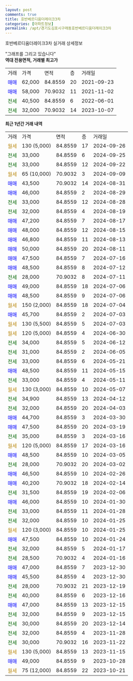 ```yaml
---
layout: post
comments: true
title: 호반베르디움더레이크3차
categories: [아파트정보]
permalink: /apt/경기도김포시구래동호반베르디움더레이크3차
---
```


호반베르디움더레이크3차 실거래 상세정보

<script type="text/javascript">
  google.charts.load('current', {'packages':['line', 'corechart']});
  google.charts.setOnLoadCallback(drawChart);

  function drawChart() {
    var data = new google.visualization.DataTable();
    data.addColumn('date', '거래일');
    data.addColumn('number', "매매");
    data.addColumn('number', "전세");
    data.addColumn('number', "전매");

    data.addRows([[new Date(Date.parse("2024-09-26")), null, null, null], [new Date(Date.parse("2024-09-25")), null, 33000, null], [new Date(Date.parse("2024-09-22")), null, 33000, null], [new Date(Date.parse("2024-09-09")), null, null, null], [new Date(Date.parse("2024-08-31")), 43500, null, null], [new Date(Date.parse("2024-08-29")), 46000, null, null], [new Date(Date.parse("2024-08-28")), null, 33000, null], [new Date(Date.parse("2024-08-19")), null, 32000, null], [new Date(Date.parse("2024-08-17")), 47200, null, null], [new Date(Date.parse("2024-08-15")), 48000, null, null], [new Date(Date.parse("2024-08-13")), 46800, null, null], [new Date(Date.parse("2024-08-11")), 50000, null, null], [new Date(Date.parse("2024-07-16")), 47500, null, null], [new Date(Date.parse("2024-07-12")), 48500, null, null], [new Date(Date.parse("2024-07-11")), null, 28000, null], [new Date(Date.parse("2024-07-06")), 49000, null, null], [new Date(Date.parse("2024-07-06")), 48500, null, null], [new Date(Date.parse("2024-07-04")), null, null, null], [new Date(Date.parse("2024-07-03")), 45700, null, null], [new Date(Date.parse("2024-07-03")), null, null, null], [new Date(Date.parse("2024-06-30")), null, null, null], [new Date(Date.parse("2024-06-12")), null, 34000, null], [new Date(Date.parse("2024-06-05")), null, 31000, null], [new Date(Date.parse("2024-05-21")), null, 33000, null], [new Date(Date.parse("2024-05-15")), 48500, null, null], [new Date(Date.parse("2024-05-11")), null, 33000, null], [new Date(Date.parse("2024-05-07")), null, null, null], [new Date(Date.parse("2024-04-12")), null, 34900, null], [new Date(Date.parse("2024-04-03")), null, 32000, null], [new Date(Date.parse("2024-03-30")), 44700, null, null], [new Date(Date.parse("2024-03-19")), 47500, null, null], [new Date(Date.parse("2024-03-16")), null, 35000, null], [new Date(Date.parse("2024-03-16")), null, null, null], [new Date(Date.parse("2024-03-05")), 48500, null, null], [new Date(Date.parse("2024-03-02")), null, 28000, null], [new Date(Date.parse("2024-02-26")), 46500, null, null], [new Date(Date.parse("2024-02-14")), 40200, null, null], [new Date(Date.parse("2024-02-06")), null, 31500, null], [new Date(Date.parse("2024-01-30")), 46000, null, null], [new Date(Date.parse("2024-01-28")), null, 33000, null], [new Date(Date.parse("2024-01-25")), null, 32000, null], [new Date(Date.parse("2024-01-25")), null, null, null], [new Date(Date.parse("2024-01-24")), 47500, null, null], [new Date(Date.parse("2024-01-17")), null, 32000, null], [new Date(Date.parse("2024-01-16")), null, 28500, null], [new Date(Date.parse("2023-12-30")), 47000, null, null], [new Date(Date.parse("2023-12-30")), 45500, null, null], [new Date(Date.parse("2023-12-19")), null, 28000, null], [new Date(Date.parse("2023-12-16")), null, 40000, null], [new Date(Date.parse("2023-12-15")), 47000, null, null], [new Date(Date.parse("2023-12-15")), null, 32000, null], [new Date(Date.parse("2023-12-14")), null, 30000, null], [new Date(Date.parse("2023-11-28")), null, 32000, null], [new Date(Date.parse("2023-11-22")), null, 30000, null], [new Date(Date.parse("2023-11-15")), null, null, null], [new Date(Date.parse("2023-10-28")), 49000, null, null], [new Date(Date.parse("2023-10-21")), null, null, null]]);

    var options = {
      hAxis: {
        format: 'yyyy/MM/dd'
      },    
      lineWidth: 0,
      pointsVisible: true,    
      title: '최근 1년간 유형별 실거래가 분포',
      legend: { position: 'bottom' }
    };

    var formatter = new google.visualization.NumberFormat({pattern:'###,###'} );
    formatter.format(data, 1);
    formatter.format(data, 2);
    
    setTimeout(function() {
        var chart = new google.visualization.LineChart(document.getElementById('columnchart_material'));
        chart.draw(data, (options));
        document.getElementById('loading').style.display = 'none';
    }, 200);
  }
</script>


<div id="loading" style="z-index:20; display: block; margin-left: 0px">"그래프를 그리고 있습니다"</div>
<div id="columnchart_material" style="width: 95%; margin-left: 0px; display: block"></div>
<!-- contents start -->
<b>역대 전용면적, 거래별 최고가</b>
<table class="sortable">
    <tr>
      <td>거래</td>
      <td>가격</td>
      <td>면적</td>
      <td>층</td>
      <td>거래일</td>
    </tr>
        <tr>
          <td><a style="color: blue">매매</a></td>
          <td>62,000</td>
          <td>84.8559</td>
          <td>20</td>
          <td>2021-09-23</td>
        </tr>            <tr>
          <td><a style="color: blue">매매</a></td>
          <td>58,000</td>
          <td>70.9032</td>
          <td>11</td>
          <td>2021-11-02</td>
        </tr>        
        <tr>
              <td><a style="color: darkgreen">전세</a></td>
              <td>40,500</td>
              <td>84.8559</td>
              <td>6</td>
              <td>2022-06-01</td>
            </tr>            <tr>
              <td><a style="color: darkgreen">전세</a></td>
              <td>32,000</td>
              <td>70.9032</td>
              <td>14</td>
              <td>2023-10-07</td>
            </tr>        
    
</table>

<b>최근 1년간 거래 내역</b>

<table class="sortable">
    <tr>
      <td>거래</td>
      <td>가격</td>
      <td>면적</td>
      <td>층</td>
      <td>거래일</td>
    </tr>
    <tr>
      <td><a style="color: darkgoldenrod">월세</a></td>
      <td>130 (5,000)</td>
      <td>84.8559</td>
      <td>17</td>
      <td>2024-09-26</td>
    </tr>          <tr>
      <td><a style="color: darkgreen">전세</a></td>
      <td>33,000</td>
      <td>84.8559</td>
      <td>6</td>
      <td>2024-09-25</td>
    </tr>          <tr>
      <td><a style="color: darkgreen">전세</a></td>
      <td>33,000</td>
      <td>84.8559</td>
      <td>12</td>
      <td>2024-09-22</td>
    </tr>          <tr>
      <td><a style="color: darkgoldenrod">월세</a></td>
      <td>65 (10,000)</td>
      <td>70.9032</td>
      <td>3</td>
      <td>2024-09-09</td>
    </tr>          <tr>
      <td><a style="color: blue">매매</a></td>
      <td>43,500</td>
      <td>70.9032</td>
      <td>14</td>
      <td>2024-08-31</td>
    </tr>          <tr>
      <td><a style="color: blue">매매</a></td>
      <td>46,000</td>
      <td>84.8559</td>
      <td>2</td>
      <td>2024-08-29</td>
    </tr>          <tr>
      <td><a style="color: darkgreen">전세</a></td>
      <td>33,000</td>
      <td>84.8559</td>
      <td>12</td>
      <td>2024-08-28</td>
    </tr>          <tr>
      <td><a style="color: darkgreen">전세</a></td>
      <td>32,000</td>
      <td>84.8559</td>
      <td>4</td>
      <td>2024-08-19</td>
    </tr>          <tr>
      <td><a style="color: blue">매매</a></td>
      <td>47,200</td>
      <td>84.8559</td>
      <td>7</td>
      <td>2024-08-17</td>
    </tr>          <tr>
      <td><a style="color: blue">매매</a></td>
      <td>48,000</td>
      <td>84.8559</td>
      <td>12</td>
      <td>2024-08-15</td>
    </tr>          <tr>
      <td><a style="color: blue">매매</a></td>
      <td>46,800</td>
      <td>84.8559</td>
      <td>11</td>
      <td>2024-08-13</td>
    </tr>          <tr>
      <td><a style="color: blue">매매</a></td>
      <td>50,000</td>
      <td>84.8559</td>
      <td>20</td>
      <td>2024-08-11</td>
    </tr>          <tr>
      <td><a style="color: blue">매매</a></td>
      <td>47,500</td>
      <td>84.8559</td>
      <td>7</td>
      <td>2024-07-16</td>
    </tr>          <tr>
      <td><a style="color: blue">매매</a></td>
      <td>48,500</td>
      <td>84.8559</td>
      <td>8</td>
      <td>2024-07-12</td>
    </tr>          <tr>
      <td><a style="color: darkgreen">전세</a></td>
      <td>28,000</td>
      <td>70.9032</td>
      <td>8</td>
      <td>2024-07-11</td>
    </tr>          <tr>
      <td><a style="color: blue">매매</a></td>
      <td>49,000</td>
      <td>84.8559</td>
      <td>18</td>
      <td>2024-07-06</td>
    </tr>          <tr>
      <td><a style="color: blue">매매</a></td>
      <td>48,500</td>
      <td>84.8559</td>
      <td>9</td>
      <td>2024-07-06</td>
    </tr>          <tr>
      <td><a style="color: darkgoldenrod">월세</a></td>
      <td>150 (2,000)</td>
      <td>84.8559</td>
      <td>18</td>
      <td>2024-07-04</td>
    </tr>          <tr>
      <td><a style="color: blue">매매</a></td>
      <td>45,700</td>
      <td>84.8559</td>
      <td>2</td>
      <td>2024-07-03</td>
    </tr>          <tr>
      <td><a style="color: darkgoldenrod">월세</a></td>
      <td>130 (5,500)</td>
      <td>84.8559</td>
      <td>5</td>
      <td>2024-07-03</td>
    </tr>          <tr>
      <td><a style="color: darkgoldenrod">월세</a></td>
      <td>120 (5,000)</td>
      <td>84.8559</td>
      <td>4</td>
      <td>2024-06-30</td>
    </tr>          <tr>
      <td><a style="color: darkgreen">전세</a></td>
      <td>34,000</td>
      <td>84.8559</td>
      <td>5</td>
      <td>2024-06-12</td>
    </tr>          <tr>
      <td><a style="color: darkgreen">전세</a></td>
      <td>31,000</td>
      <td>84.8559</td>
      <td>2</td>
      <td>2024-06-05</td>
    </tr>          <tr>
      <td><a style="color: darkgreen">전세</a></td>
      <td>33,000</td>
      <td>84.8559</td>
      <td>6</td>
      <td>2024-05-21</td>
    </tr>          <tr>
      <td><a style="color: blue">매매</a></td>
      <td>48,500</td>
      <td>84.8559</td>
      <td>11</td>
      <td>2024-05-15</td>
    </tr>          <tr>
      <td><a style="color: darkgreen">전세</a></td>
      <td>33,000</td>
      <td>84.8559</td>
      <td>4</td>
      <td>2024-05-11</td>
    </tr>          <tr>
      <td><a style="color: darkgoldenrod">월세</a></td>
      <td>130 (3,000)</td>
      <td>84.8559</td>
      <td>10</td>
      <td>2024-05-07</td>
    </tr>          <tr>
      <td><a style="color: darkgreen">전세</a></td>
      <td>34,900</td>
      <td>84.8559</td>
      <td>13</td>
      <td>2024-04-12</td>
    </tr>          <tr>
      <td><a style="color: darkgreen">전세</a></td>
      <td>32,000</td>
      <td>84.8559</td>
      <td>20</td>
      <td>2024-04-03</td>
    </tr>          <tr>
      <td><a style="color: blue">매매</a></td>
      <td>44,700</td>
      <td>84.8559</td>
      <td>3</td>
      <td>2024-03-30</td>
    </tr>          <tr>
      <td><a style="color: blue">매매</a></td>
      <td>47,500</td>
      <td>84.8559</td>
      <td>20</td>
      <td>2024-03-19</td>
    </tr>          <tr>
      <td><a style="color: darkgreen">전세</a></td>
      <td>35,000</td>
      <td>84.8559</td>
      <td>3</td>
      <td>2024-03-16</td>
    </tr>          <tr>
      <td><a style="color: darkgoldenrod">월세</a></td>
      <td>120 (5,000)</td>
      <td>84.8559</td>
      <td>17</td>
      <td>2024-03-16</td>
    </tr>          <tr>
      <td><a style="color: blue">매매</a></td>
      <td>48,500</td>
      <td>84.8559</td>
      <td>10</td>
      <td>2024-03-05</td>
    </tr>          <tr>
      <td><a style="color: darkgreen">전세</a></td>
      <td>28,000</td>
      <td>70.9032</td>
      <td>20</td>
      <td>2024-03-02</td>
    </tr>          <tr>
      <td><a style="color: blue">매매</a></td>
      <td>46,500</td>
      <td>84.8559</td>
      <td>10</td>
      <td>2024-02-26</td>
    </tr>          <tr>
      <td><a style="color: blue">매매</a></td>
      <td>40,200</td>
      <td>70.9032</td>
      <td>18</td>
      <td>2024-02-14</td>
    </tr>          <tr>
      <td><a style="color: darkgreen">전세</a></td>
      <td>31,500</td>
      <td>84.8559</td>
      <td>19</td>
      <td>2024-02-06</td>
    </tr>          <tr>
      <td><a style="color: blue">매매</a></td>
      <td>46,000</td>
      <td>84.8559</td>
      <td>10</td>
      <td>2024-01-30</td>
    </tr>          <tr>
      <td><a style="color: darkgreen">전세</a></td>
      <td>33,000</td>
      <td>84.8559</td>
      <td>11</td>
      <td>2024-01-28</td>
    </tr>          <tr>
      <td><a style="color: darkgreen">전세</a></td>
      <td>32,000</td>
      <td>84.8559</td>
      <td>10</td>
      <td>2024-01-25</td>
    </tr>          <tr>
      <td><a style="color: darkgoldenrod">월세</a></td>
      <td>120 (3,000)</td>
      <td>84.8559</td>
      <td>10</td>
      <td>2024-01-25</td>
    </tr>          <tr>
      <td><a style="color: blue">매매</a></td>
      <td>47,500</td>
      <td>84.8559</td>
      <td>10</td>
      <td>2024-01-24</td>
    </tr>          <tr>
      <td><a style="color: darkgreen">전세</a></td>
      <td>32,000</td>
      <td>84.8559</td>
      <td>5</td>
      <td>2024-01-17</td>
    </tr>          <tr>
      <td><a style="color: darkgreen">전세</a></td>
      <td>28,500</td>
      <td>70.9032</td>
      <td>4</td>
      <td>2024-01-16</td>
    </tr>          <tr>
      <td><a style="color: blue">매매</a></td>
      <td>47,000</td>
      <td>84.8559</td>
      <td>7</td>
      <td>2023-12-30</td>
    </tr>          <tr>
      <td><a style="color: blue">매매</a></td>
      <td>45,500</td>
      <td>84.8559</td>
      <td>4</td>
      <td>2023-12-30</td>
    </tr>          <tr>
      <td><a style="color: darkgreen">전세</a></td>
      <td>28,000</td>
      <td>70.9032</td>
      <td>21</td>
      <td>2023-12-19</td>
    </tr>          <tr>
      <td><a style="color: darkgreen">전세</a></td>
      <td>40,000</td>
      <td>84.8559</td>
      <td>6</td>
      <td>2023-12-16</td>
    </tr>          <tr>
      <td><a style="color: blue">매매</a></td>
      <td>47,000</td>
      <td>84.8559</td>
      <td>13</td>
      <td>2023-12-15</td>
    </tr>          <tr>
      <td><a style="color: darkgreen">전세</a></td>
      <td>32,000</td>
      <td>84.8559</td>
      <td>9</td>
      <td>2023-12-15</td>
    </tr>          <tr>
      <td><a style="color: darkgreen">전세</a></td>
      <td>30,000</td>
      <td>84.8559</td>
      <td>20</td>
      <td>2023-12-14</td>
    </tr>          <tr>
      <td><a style="color: darkgreen">전세</a></td>
      <td>32,000</td>
      <td>84.8559</td>
      <td>4</td>
      <td>2023-11-28</td>
    </tr>          <tr>
      <td><a style="color: darkgreen">전세</a></td>
      <td>30,000</td>
      <td>70.9032</td>
      <td>16</td>
      <td>2023-11-22</td>
    </tr>          <tr>
      <td><a style="color: darkgoldenrod">월세</a></td>
      <td>130 (5,000)</td>
      <td>84.8559</td>
      <td>13</td>
      <td>2023-11-15</td>
    </tr>          <tr>
      <td><a style="color: blue">매매</a></td>
      <td>49,000</td>
      <td>84.8559</td>
      <td>9</td>
      <td>2023-10-28</td>
    </tr>          <tr>
      <td><a style="color: darkgoldenrod">월세</a></td>
      <td>75 (12,000)</td>
      <td>84.8559</td>
      <td>22</td>
      <td>2023-10-21</td>
    </tr>      </table>
<!-- contents end -->    

